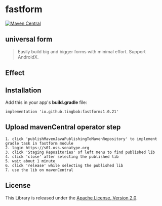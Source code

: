 # fastform
[![Maven Central](https://maven-badges.herokuapp.com/maven-central/io.github.tingbob/fastform/badge.svg)](https://maven-badges.herokuapp.com/maven-central/io.github.tingbob/fastform)

## universal form
> Easily build big and bigger forms with minimal effort. Support AndroidX.

## Effect

## Installation
Add this in your app's **build.gradle** file:
```
implementation 'io.github.tingbob:fastform:1.0.21'
```
## Upload mavenCentral operator step
```
1. click 'publishMavenJavaPublishingToMavenRepository' to implement gradle task in fastform module
2. login https://s01.oss.sonatype.org
3. click 'Staging Repositories' of left menu to find published lib
4. click 'close' after selecting the published lib
5. wait about 1 minute
6. click 'release' while selecting the published lib
7. use the lib on mavenCentral

```

License
-----------------
This Library is released under the [Apache License, Version 2.0](http://www.apache.org/licenses/LICENSE-2.0).
